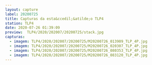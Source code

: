 ```yaml
---
layout: capture
label: 20200725
title: Capturas da esta&ccedil;&atilde;o TLP4
station: TLP4
date: 2020-07-26 01:39:09
preview:  TLP4/2020/202007/20200725/stack.jpg
capturas:
  - imagem: TLP4/2020/202007/20200725/M20200726_013909_TLP_4P.jpg
  - imagem: TLP4/2020/202007/20200725/M20200726_020307_TLP_4P.jpg
  - imagem: TLP4/2020/202007/20200725/M20200726_080353_TLP_4P.jpg
  - imagem: TLP4/2020/202007/20200725/M20200726_083120_TLP_4P.jpg
---
```

